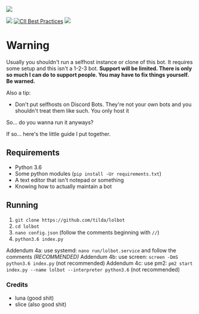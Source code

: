 
![](https://i-made.theworstme.me/ea0ad4.png)

[![](https://img.shields.io/discord/307640404071677962.svg)](https://discord.gg/PEW4wx9) [![CII Best Practices](https://bestpractices.coreinfrastructure.org/projects/772/badge)](https://bestpractices.coreinfrastructure.org/projects/772)
[![](https://img.shields.io/badge/add%20bot-official%20instance-blue.svg)](https://discordapp.com/api/oauth2/authorize?client_id=272549225454239744&scope=bot&permissions=0)

# Warning
Usually you shouldn't run a selfhost instance or clone of this bot. It requires some setup and this isn't a 1-2-3 bot. **Support will be limited. There is only so much I can do to support people. You may have to fix things yourself. Be warned.**

Also a tip:
  - Don't put selfhosts on Discord Bots. They're not your own bots and you shouldn't treat them like such. You only host it

So... do you wanna run it anyways?

If so... here's the little guide I put together.

## Requirements

- Python 3.6
- Some python modules (`pip install -Ur requirements.txt`)
- A text editor that isn't notepad or something
- Knowing how to actually maintain a bot

## Running

1. `git clone https://github.com/tilda/lolbot`
2. `cd lolbot`
3. `nano config.json` (follow the comments beginning with `//`)
4. `python3.6 index.py` 

Addendum 4a: use systemd: `nano run/lolbot.service` and follow the comments _(RECOMMENDED)_
Addendum 4b: use screen: `screen -DmS python3.6 index.py` (not recommended)
Addendum 4c: use pm2: `pm2 start index.py --name lolbot --interpreter python3.6` (not recommended)
### Credits
- luna (good shit)
- slice (also good shit)
